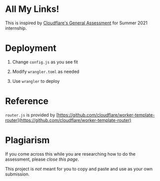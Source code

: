 # All My Links!

This is inspired by [Cloudflare's General Assessment](https://github.com/cloudflare-hiring/cloudflare-2020-general-engineering-assignment) for Summer 2021 internship.

# Deployment

1. Change `config.js` as you see fit

2. Modify `wrangler.toml` as needed

3. Use `wrangler` to deploy

# Reference

`router.js` is provided by [https://github.com/cloudflare/worker-template-router](https://github.com/cloudflare/worker-template-router)

# Plagiarism

If you come across this while you are researching how to do the assessment, please *close this page*.

This project is *not* meant for you to copy and paste and use as your own submission.
